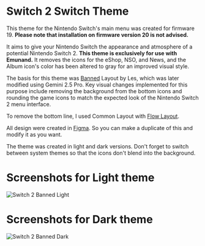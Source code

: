 # Switch 2 Switch Theme
This theme for the Nintendo Switch's main menu was created for firmware 19. **Please note that installation on firmware version 20 is not advised.**

It aims to give your Nintendo Switch the appearance and atmosphere of a potential Nintendo Switch 2. **This theme is exclusively for use with Emunand.** It removes the icons for the eShop, NSO, and News, and the Album icon's color has been altered to gray for an improved visual style.

The basis for this theme was [Banned](https://themezer.net/layouts/homemenu/Banned-8) Layout by Les, which was later modified using Gemini 2.5 Pro. Key visual changes implemented for this purpose include removing the background from the bottom icons and rounding the game icons to match the expected look of the Nintendo Switch 2 menu interface. 

To remove the bottom line, I used Common Layout with [Flow Layout](https://themezer.net/layouts/homemenu/Flow-Layout-5).

All design were created in [Figma](https://www.figma.com/design/i0rL3mLoNNcL9llyaiFOdc/Switch-2-Switch-Theme?node-id=0-1&t=YALWsuX1J6M1Bcow-1). So you can make a duplicate of this and modify it as you want.

The theme was created in light and dark versions. Don't forget to switch between system themes so that the icons don't blend into the background.

# Screenshots for Light theme
![Switch 2 Banned Light](https://github.com/user-attachments/assets/a742da61-c86f-42a5-8565-f781a73838f8)

# Screenshots for Dark theme
![Switch 2 Banned Dark](https://github.com/user-attachments/assets/b466f475-1ecc-46ec-af4b-34b61c2d240b)
